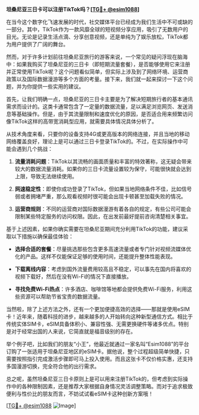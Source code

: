 **坦桑尼亚三日卡可以注册TikTok吗？[[TG💪+ @esim1088](https://t.me/s/esim1088)]**

在当今这个数字化飞速发展的时代，社交媒体平台已经成为我们生活中不可或缺的一部分。其中，TikTok作为一款风靡全球的短视频分享应用，吸引了无数用户的目光。无论是记录生活点滴、分享创意视频，还是单纯为了娱乐放松，TikTok都为用户提供了广阔的舞台。

然而，对于许多计划前往坦桑尼亚旅行的游客来说，一个常见的疑问浮现在脑海中：如果我购买了坦桑尼亚的三日卡（即短期流量套餐），是否能够使用它来注册并正常使用TikTok呢？这个问题看似简单，但实际上涉及到了网络环境、运营商政策以及国际数据漫游等多个方面的考量。接下来，我们就一起来探讨一下这个问题，并为你提供一些实用的建议。

首先，让我们明确一点，坦桑尼亚的三日卡主要是为了解决短期旅行者的基本通讯需求而设计的。这类卡通常包含了一定量的数据流量，足以满足浏览网页、发送消息等基础操作。但是，由于其流量限制和速度优化的原因，是否适合用来频繁访问像TikTok这样的高带宽消耗型应用，就需要具体情况具体分析了。

从技术角度来看，只要你的设备支持4G或更高版本的网络连接，并且当地的移动网络覆盖良好，理论上是可以通过三日卡登录TikTok的。不过，在实际操作中可能会遇到几个挑战：

1. **流量消耗问题**：TikTok以其流畅的画面质量和丰富的特效著称，这无疑会带来较大的数据流量消耗。如果你的三日卡流量设置较为保守，可能很快就会达到上限，导致无法继续使用。

2. **网速稳定性**：即使你成功登录了TikTok，但如果当地网络条件不佳，比如信号弱或者拥堵严重，那么观看视频时很可能会出现卡顿甚至加载失败的情况。

3. **运营商规则**：不同的运营商对国际数据漫游有着各自的规定，有些公司可能会限制某些特定服务的访问权限。因此，在出发前最好提前咨询清楚相关事宜。

基于上述因素，如果你确实需要在坦桑尼亚期间充分利用TikTok的功能，建议采取以下措施以确保最佳体验：

- **选择合适的套餐**：尽量挑选那些包含更多高速流量或者专门针对视频流媒体优化的产品。这样不仅能保证足够的使用时间，还能提升整体性能表现。
  
- **下载离线内容**：考虑到国外流量费用较高且不稳定，可以事先在国内将喜欢的视频下载好，然后在没有Wi-Fi的情况下直接播放。

- **寻找免费Wi-Fi热点**：许多酒店、咖啡馆等地都会提供免费Wi-Fi服务，利用这些资源可以帮助节省宝贵的数据流量。

当然啦，除了上述方法之外，还有一个更加便捷高效的选择——那就是使用eSIM卡！近年来，随着科技的进步，越来越多的人开始转向这种新型通信方式。相比于传统实体SIM卡，eSIM具备体积小、兼容性强、无需更换硬件等诸多优点。特别是对于经常出国的人来说，它简直就是福音级别的存在。

举个例子吧，比如我们的朋友“小王”，他最近就通过一家名叫“Esim1088”的平台订购了一张适用于坦桑尼亚地区的eSIM卡。据他说，整个过程超级简单快捷，只需要按照指引完成激活步骤即可马上投入使用。而且这张卡不仅价格实惠，还支持多国漫游切换，完全符合他的出行需求。

总之呢，虽然坦桑尼亚三日卡原则上是可以用来注册TikTok的，但考虑到实际操作中的各种限制因素，还是推荐大家根据自身情况灵活调整策略。而对于追求极致便利与性价比的朋友而言，不妨试试看eSIM卡这种创新方案哦！

[[TG💪+ @esim1088](https://t.me/s/esim1088) ![Image](https://i.postimg.cc/4NQfJmqS/Snipaste-2025-05-13-00-14-12.png)]